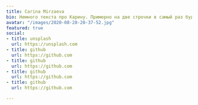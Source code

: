 ```yaml
---
title: Carina Mirzaeva
bio: Немного текста про Карину. Примерно на две строчки в самый раз будет.
avatar: "/images/2020-08-28-20-37-52.jpg"
featured: true
social:
- title: unsplash
  url: https://unsplash.com
- title: github
  url: https://github.com
- title: github
  url: https://github.com
- title: github
  url: https://github.com
- title: github
  url: https://github.com

---
```

